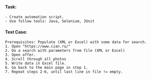 #### Task:
    - Create automation script.
    - Use follow tools: Java, Selenium, JUnit
#### Test Case: 
    Prerequisites: Populate (XML or Excel) with some data for search.
    1. Open "https://www.cian.ru/"
    2. Do a search with parameters from file (XML or Excel)
    3. Open offer.
    4. Scroll through all photos
    5. Write data in Excel file.
    6. Go back to the main page in step 1.
    7. Repeat steps 2-6, until last line in file != empty.
